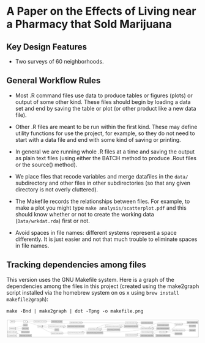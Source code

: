 # A Paper on the Effects of Living near a Pharmacy that Sold Marijuana

## Key Design Features

 - Two surveys of 60 neighborhoods.

## General Workflow Rules

 - Most .R command files use data to produce tables or figures (plots) or output of some other kind. These files should begin by loading a data set and end by saving the table or plot (or other product like a new data file).

 - Other .R files are meant to be run within the first kind. These may define utility functions for use the project, for example, so they do not need to start with a data file and end with some kind of saving or printing.

 - In general we are running whole .R files at a time and saving the output as plain text files (using either the BATCH method to produce .Rout files or the source() method).

 - We place files that recode variables and merge datafiles in the `data/` subdirectory and other files in other subdirectories (so that any given directory is not overly cluttered).
 
 - The Makefile records the relationships between files. For example, to make a plot you might type `make analysis/scatterplot.pdf` and this should know whether or not to create the working data (`Data/wrkdat.rda`) first or not.

 - Avoid spaces in file names: different systems represent a space differently. It is just easier and not that much trouble to eliminate spaces in file names.

## Tracking dependencies among files

This version uses the GNU Makefile system. Here is a graph of the dependencies among the files in this project (created using the make2graph script installed via the homebrew system on os x using `brew install makefile2graph`):

```
make -Bnd | make2graph | dot -Tpng -o makefile.png
```

![Dependency graph](makefile.png)

